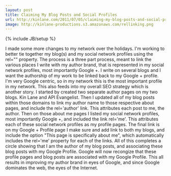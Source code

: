 ```yaml
---
layout: post
title: Claiming My Blog Posts and Social Profiles
url: http://kinlane.com/2011/07/05/claiming-my-blog-posts-and-social-profiles/
image: http://kinlane-productions.s3.amazonaws.com/rellinking.png
---
```

{% include JB/setup %}
I made some more changes to my network over the holidays. I'm working to better tie together my blog(s) and my social network profiles using the rel="" property.
The process is a three part process, meant to link the various places I write with my author brand, that is represented in my social network profiles, most importantly Google +.
I write on several blogs and I want the authorship of my work to be linked back to my Google + profile.
I'm very Google centric, so in my network this is the most important profile in my network. This also feeds into my overall SEO strategy which is another story.
I started by created two separate author pages on my two blogs. Kin Lane and API Evangelist.
Then I updated all of my blog posts within those domains to link my author name to those respective about pages, and include the rel='author' link.  This attributes each post to me, the author.
Then on those about me pages I listed my social network profiles, most importantly Google +, and included the link rel='me'. This attributes each of these social network profiles as my profile pages.
The final link is on my Google + Profile page I make sure and add link to both my blogs, and include the option "This page is specifically about me", which automatically includes the rel='me' property for each of the links.
All of this completes a circle showing that I am the author of my blog posts, and associating these blog posts with my Google Profile. Google will now recongize that these profile pages and blog posts are associated with my Google Profile.
This all results in improving my author brand in eyes of Google, and since Google dominates the web, the eyes of the Internet.

